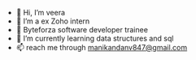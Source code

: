 - 👋 Hi, I’m veera
- 👀 I’m a ex Zoho intern
- 👀 Byteforza software developer trainee
- 🌱 I’m currently learning data structures and sql
- 📫 reach me through manikandanv847@gmail.com

